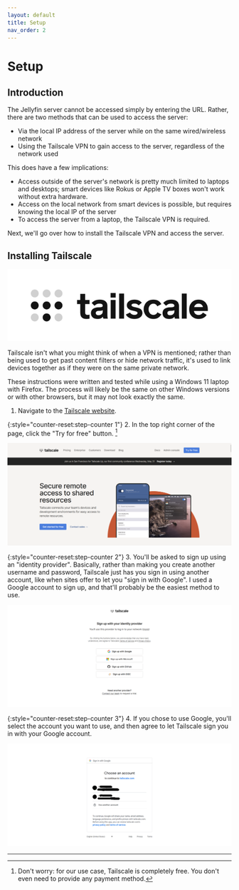 ```yaml
---
layout: default
title: Setup
nav_order: 2
---
```


# Setup

## Introduction

The Jellyfin server cannot be accessed simply by entering the URL. Rather, there are two methods that can be used to access the server:

- Via the local IP address of the server while on the same wired/wireless network
- Using the Tailscale VPN to gain access to the server, regardless of the network used

This does have a few implications:

- Access outside of the server's network is pretty much limited to laptops and desktops; smart devices like Rokus or Apple TV boxes won't work without extra hardware.
- Access on the local network from smart devices is possible, but requires knowing the local IP of the server
- To access the server from a laptop, the Tailscale VPN is required.

Next, we'll go over how to install the Tailscale VPN and access the server.

## Installing Tailscale

![](/assets/images/Tailscale-Logo-Black.svg.png)

Tailscale isn't what you might think of when a VPN is mentioned; rather than being used to get past content filters or hide network traffic, it's used to link
devices together as if they were on the same private network.

These instructions were written and tested while using a Windows 11 laptop with Firefox. The process will likely be the same on other Windows versions or with other browsers, but it may not look exactly the same.

1. Navigate to the <a href="https://tailscale.com" target="_blank" rel="noopener noreferrer">Tailscale website</a>.

{:style="counter-reset:step-counter 1"}
2. In the top right corner of the page, click the "Try for free" button. [^1]

![](/assets/screenshots/tailscale-home.png)

{:style="counter-reset:step-counter 2"}
3. You'll be asked to sign up using an "identity provider". Basically, rather than making you create another username and password, Tailscale just has you sign in using another account, like when sites offer to let you "sign in with Google". I used a Google account to sign up, and that'll probably be the easiest method to use.

![](/assets/screenshots/tailscale-sign-up.png)

{:style="counter-reset:step-counter 3"}
4. If you chose to use Google, you'll select the account you want to use, and then agree to let Tailscale sign you in with your Google account.

![](/assets/screenshots/tailscale-choose-acct.png)

---

[^1]: Don't worry: for our use case, Tailscale is completely free. You don't even need to provide any payment method.
